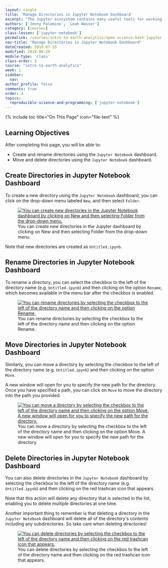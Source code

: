```yaml
---
layout: single
title: 'Manage Directories in Jupyter Notebook Dashboard'
excerpt: "The Jupyter ecosystem contains many useful tools for working with Python including the Jupyter Notebook dashboard, which allows you to manage files and directories in your Jupyter environment. Learn how to create, rename, move, and delete directories using the Jupyter Notebook dashboard. "
authors: ['Jenny Palomino', 'Leah Wasser']
category: [courses]
class-lesson: ['jupyter-notebook']
permalink: /courses/intro-to-earth-analytics/open-science-bash-jupyter-markdown-git/jupyter-python/manage-directories-jupyter-notebook-dashboard/
nav-title: "Manage Directories in Jupyter Notebook Dashboard"
dateCreated: 2019-07-15
modified: 2019-08-29
module-type: 'class'
class-order: 3
course: "intro-to-earth-analytics"
week: 1
sidebar:
  nav:
author_profile: false
comments: true
order: 4
topics:
  reproducible-science-and-programming: ['jupyter-notebook']
---
```


{% include toc title="On This Page" icon="file-text" %}

<div class='notice--success' markdown="1">

## <i class="fa fa-graduation-cap" aria-hidden="true"></i> Learning Objectives

After completing this page, you will be able to:

* Create and rename directories using the `Jupyter Notebook` dashboard.
* Move and delete directories using the `Jupyter Notebook` dashboard.

</div>
 
## Create Directories in Jupyter Notebook Dashboard

To create a new directory using the `Jupyter Notebook` dashboard, you can click on the drop-down menu labeled `New`, and then select `Folder`.

<figure>
 <a href="{{ site.url }}/images/courses/earth-analytics/bootcamp/jupyter-interface/create-folder.png">
 <img src="{{ site.url }}/images/courses/earth-analytics/bootcamp/jupyter-interface/create-folder.png" alt="You can create new directories in the Jupyter Notebook dashboard by clicking on New and then selecting Folder from the drop-down menu."></a>
 <figcaption> You can create new directories in the Jupyter dashboard by clicking on New and then selecting Folder from the drop-down menu.
 </figcaption>
</figure>

Note that new directories are created as `Untitled.ipynb`.


## Rename Directories in Jupyter Notebook Dashboard

To rename a directory, you can select the checkbox to the left of the directory name (e.g. `Untitled.ipynb`) and then clicking on the option `Rename`, which becomes available in the menu bar after the checkbox is enabled. 

<figure>
 <a href="{{ site.url }}/images/courses/earth-analytics/bootcamp/jupyter-interface/rename-folder.png">
 <img src="{{ site.url }}/images/courses/earth-analytics/bootcamp/jupyter-interface/rename-folder.png" alt="You can rename directories by selecting the checkbox to the left of the directory name and then clicking on the option Rename. "></a>
 <figcaption> You can rename directories by selecting the checkbox to the left of the directory name and then clicking on the option Rename. 
 </figcaption>
</figure>


## Move Directories in Jupyter Notebook Dashboard

Similarly, you can move a directory by selecting the checkbox to the left of the directory name (e.g. `Untitled.ipynb`) and then clicking on the option `Move`.

A new window will open for you to specify the new path for the directory. Once you have specified a path, you can click on `Move` to move the directory into the path you provided.  

<figure>
 <a href="{{ site.url }}/images/earth-analytics/jupyter-interface/move-folder.png">
 <img src="{{ site.url }}/images/earth-analytics/jupyter-interface/move-folder.png" alt="You can move a directory by selecting the checkbox to the left of the directory name and then clicking on the option Move. A new window will open for you to specify the new path for the directory."></a>
 <figcaption> You can move a directory by selecting the checkbox to the left of the directory name and then clicking on the option Move. A new window will open for you to specify the new path for the directory.
 </figcaption>
</figure>


## Delete Directories in Jupyter Notebook Dashboard

You can also delete directories in the `Jupyter Notebook` dashboard  by selecting the checkbox to the left of the directory name (e.g. `Untitled.ipynb`) and then clicking on the red trashcan icon that appears. 

Note that this action will delete any directory that is selected in the list, enabling you to delete multiple directories at one time. 

Another important thing to remember is that deleting a directory in the `Jupyter Notebook` dashboard will delete all of the directory's contents including any subdirectories. So take care when deleting directories! 

<figure>
 <a href="{{ site.url }}/images/earth-analytics/jupyter-interface/delete-folder.png">
 <img src="{{ site.url }}/images/earth-analytics/jupyter-interface/delete-folder.png" alt="You can delete directories by selecting the checkbox to the left of the directory name and then clicking on the red trashcan icon that appears."></a>
 <figcaption> You can delete directories by selecting the checkbox to the left of the directory name and then clicking on the red trashcan icon that appears.
 </figcaption>
</figure>

